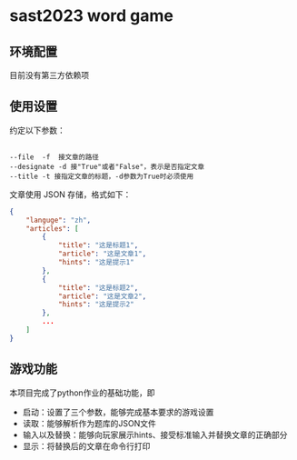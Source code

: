 # sast2023 word game

## 环境配置

目前没有第三方依赖项

## 使用设置

约定以下参数：

```

--file  -f  接文章的路径
--designate -d 接"True"或者"False"，表示是否指定文章
--title -t 接指定文章的标题，-d参数为True时必须使用
```

文章使用 JSON 存储，格式如下：

```json
{
    "languge": "zh",
    "articles": [
        {
            "title": "这是标题1",
            "article": "这是文章1",
            "hints": "这是提示1"
        },
        {
            "title": "这是标题2",
            "article": "这是文章2",
            "hints": "这是提示2"
        },
        ...
    ]
}
```

## 游戏功能

本项目完成了python作业的基础功能，即

- 启动：设置了三个参数，能够完成基本要求的游戏设置
- 读取：能够解析作为题库的JSON文件
- 输入以及替换：能够向玩家展示hints、接受标准输入并替换文章的正确部分
- 显示：将替换后的文章在命令行打印
